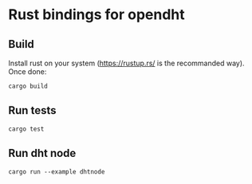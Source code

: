 # Rust bindings for opendht

## Build

Install rust on your system (https://rustup.rs/ is the recommanded way). Once done:

```
cargo build
```

## Run tests

```
cargo test
```

## Run dht node

```
cargo run --example dhtnode
```